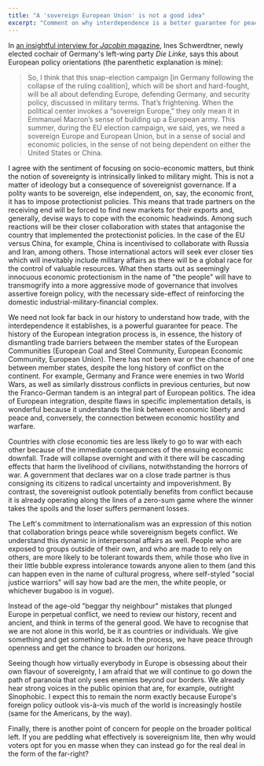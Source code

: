 ```yaml
---
title: "A 'sovereign European Union' is not a good idea"
excerpt: "Comment on why interdependence is a better guarantee for peace than the pursuit of sovereignty."
---
```


In [an insightful interview for _Jacobin_ magazine](https://jacobin.com/2024/11/die-linke-schwerdtner-wagenknecht-workers/),
Ines Schwerdtner, newly elected cochair of Germany's left-wing party
_Die Linke_, says this about European policy orientations (the
parenthetic explanation is mine):

> So, I think that this snap-election campaign [in Germany following
> the collapse of the ruling coalition], which will be short and
> hard-fought, will be all about defending Europe, defending Germany,
> and security policy, discussed in military terms. That’s
> frightening. When the political center invokes a “sovereign Europe,”
> they only mean it in Emmanuel Macron’s sense of building up a
> European army. This summer, during the EU election campaign, we
> said, yes, we need a sovereign Europe and European Union, but in a
> sense of social and economic policies, in the sense of not being
> dependent on either the United States or China.

I agree with the sentiment of focusing on socio-economic matters, but
think the notion of sovereignty is intrinsically linked to military
might. This is not a matter of ideology but a consequence of
sovereignist governance. If a polity wants to be sovereign, else
independent, on, say, the economic front, it has to impose
protectionist policies. This means that trade partners on the
receiving end will be forced to find new markets for their exports
and, generally, devise ways to cope with the economic headwinds. Among
such reactions will be their closer collaboration with states that
antagonise the country that implemented the protectionist policies. In
the case of the EU versus China, for example, China is incentivised to
collaborate with Russia and Iran, among others. Those international
actors will seek ever closer ties which will inevitably include
military affairs as there will be a global race for the control of
valuable resources. What then starts out as seemingly innocuous
economic protectionism in the name of "the people" will have to
transmogrify into a more aggressive mode of governance that involves
assertive foreign policy, with the necessary side-effect of
reinforcing the domestic industrial-military-financial complex.

We need not look far back in our history to understand how trade, with
the interdependence it establishes, is a powerful guarantee for peace.
The history of the European integration process is, in essence, the
history of dismantling trade barriers between the member states of the
European Communities (European Coal and Steel Community, European
Economic Community, European Union). There has not been war or the
chance of one between member states, despite the long history of
conflict on the continent. For example, Germany and France were
enemies in two World Wars, as well as similarly disstrous conflicts in
previous centuries, but now the Franco-German tandem is an integral
part of European politics. The idea of European integration, despite
flaws in specific implementation details, is wonderful because it
understands the link between economic liberty and peace and,
conversely, the connection between economic hostility and warfare.

Countries with close economic ties are less likely to go to war with
each other because of the immediate consequences of the ensuing
economic downfall. Trade will collapse overnight and with it there
will be cascading effects that harm the livelihood of civilians,
notwithstanding the horrors of war. A government that declares war on
a close trade partner is thus consigning its citizens to radical
uncertainty and impoverishment. By contrast, the sovereignist outlook
potentially benefits from conflict because it is already operating
along the lines of a zero-sum game where the winner takes the spoils
and the loser suffers permanent losses.

The Left's commitment to internationalism was an expression of this
notion that collaboration brings peace while sovereignism begets
conflict. We understand this dynamic in interpersonal affairs as well.
People who are exposed to groups outside of their own, and who are
made to rely on others, are more likely to be tolerant towards them,
while those who live in their little bubble express intolerance
towards anyone alien to them (and this can happen even in the name of
cultural progress, where self-styled "social justice warriors" will
say how bad are the men, the white people, or whichever bugaboo is in
vogue).

Instead of the age-old "beggar thy neighbour" mistakes that plunged
Europe in perpetual conflict, we need to review our history, recent
and ancient, and think in terms of the general good. We have to
recognise that we are not alone in this world, be it as countries or
individuals. We give something and get something back. In the process,
we have peace through openness and get the chance to broaden our horizons.

Seeing though how virtually everybody in Europe is obsessing about
their own flavour of sovereignty, I am afraid that we will continue to
go down the path of paranoia that only sees enemies beyond our
borders. We already hear strong voices in the public opinion that are,
for example, outright Sinophobic. I expect this to remain the norm
exactly because Europe's foreign policy outlook vis-à-vis much of the
world is increasingly hostile (same for the Americans, by the way).

Finally, there is another point of concern for people on the broader
political left. If you are peddling what effectively is sovereignism
lite, then why would voters opt for you en masse when they can instead
go for the real deal in the form of the far-right?
